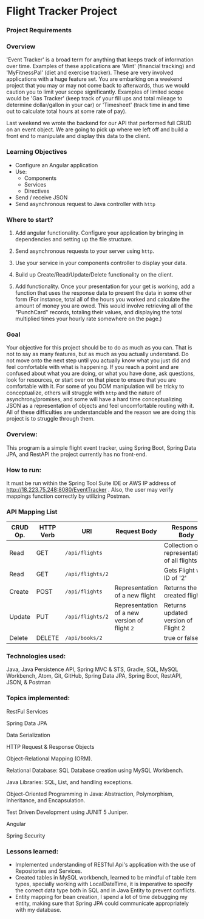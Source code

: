 # Flight Tracker Project

### Project Requirements

### Overview
'Event Tracker' is a broad term for anything that keeps track of information over time. Examples of these applications are 'Mint' (financial tracking) and 'MyFitnessPal' (diet and exercise tracker). These are very involved applications with a huge feature set. You are embarking on a weekend project that you may or may not come back to afterwards, thus we would caution you to limit your scope significantly. Examples of limited scope would be 'Gas Tracker' (keep track of your fill ups and total mileage to determine dollar/gallon in your car) or 'Timesheet' (track time in and time out to calculate total hours at some rate of pay).  

Last weekend we wrote the backend for our API that performed full CRUD on an event object. We are going to pick up where we left off and build a front end to manipulate and display this data to the client.

### Learning Objectives
* Configure an Angular application
* Use:
  * Components
  * Services
  * Directives
* Send / receive JSON  
* Send asynchronous request to Java controller with `http`

### Where to start?
1. Add angular functionality. Configure your application by bringing in dependencies and setting up the file structure.

2. Send asynchronous requests to your server using `http`.

3. Use your service in your components controller to display your data.

4. Build up Create/Read/Update/Delete functionality on the client.  

5. Add functionality. Once your presentation for your get is working, add a function that uses the response data to present the data in some other form (For instance, total all of the hours you worked and calculate the amount of money you are owed. This would involve retrieving all of the "PunchCard" records, totaling their values, and displaying the total multiplied times your hourly rate somewhere on the page.)

### Goal
Your objective for this project should be to do as much as you can. That is not to say as many features, but as much as you actually understand. Do not move onto the next step until you actually know what you just did and feel comfortable with what is happening. If you reach a point and are confused about what you are doing, or what you have done, ask questions, look for resources, or start over on that piece to ensure that you are comfortable with it.  For some of you DOM manipulation will be tricky to conceptualize, others will struggle with `http` and the nature of asynchrony/promises, and some will have a hard time conceptualizing JSON as a representation of objects and feel uncomfortable routing with it. All of these difficulties are understandable and the reason we are doing this project is to struggle through them.

### Overview:
This program is a simple flight event tracker, using Spring Boot, Spring Data JPA, and RestAPI the project currently has no front-end.

### How to run:
It must be run within the Spring Tool Suite IDE or AWS IP address of http://18.223.75.248:8080/EventTracker . Also, the user may verify mappings function correctly by utilizing Postman.

### API Mapping List


| CRUD Op. | HTTP Verb | URI                  | Request Body | Response Body |
|----------|-----------|----------------------|--------------|---------------|
| Read     | GET       | `/api/flights`      |              | Collection of representations of all flights |
| Read     | GET       | `/api/flights/2`   |              | Gets Flight with ID of '2' |
| Create   | POST      | `/api/flights`      | Representation of a new flight | Returns the created flight|
| Update   | PUT       | `/api/flights/2`   | Representation of a new version of flight `2` | Returns updated version of Flight 2 |
| Delete   | DELETE    | `/api/books/2`   |              | true or false |


### Technologies used:

Java, Java Persistence API, Spring MVC & STS, Gradle, SQL, MySQL Workbench, Atom, Git, GitHub, Spring Data JPA, Spring Boot, RestAPI, JSON, & Postman

### Topics implemented:

RestFul Services

Spring Data JPA

Data Serialization

HTTP Request & Response Objects

Object-Relational Mapping (ORM).

Relational Database: SQL Database creation using MySQL Workbench.

Java Libraries: SQL, List, and handling exceptions.

Object-Oriented Programming in Java: Abstraction, Polymorphism, Inheritance, and Encapsulation.

Test Driven Development using JUNIT 5 Juniper.

Angular 

Spring Security

### Lessons learned:

* Implemented understanding of RESTful Api's application with the use of Repositories and Services.
* Created tables in MySQL workbench, learned to be mindful of table item types, specially working with LocalDateTime, it is imperative to specify the correct data type both in SQL and in Java Entity to prevent conflicts.
* Entity mapping for bean creation, I spend a lot of time debugging my entity, making sure that Spring JPA could communicate appropriately with my database.

